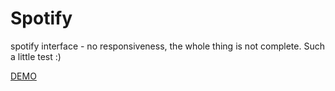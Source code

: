 # Spotify
spotify interface - no responsiveness, the whole thing is not complete. Such a little test :)


[DEMO](https://dandrok.github.io/spotify-UI/ "demo")
